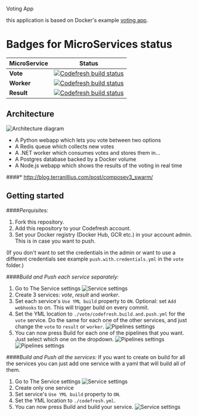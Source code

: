 Voting App 

this application is based on Docker's example [voting app](https://github.com/docker/example-voting-app).


# Badges for MicroServices status
MicroService | Status
--- | --- |
**Vote** | [![Codefresh build status]( https://g.codefresh.io/api/badges/build?repoOwner=containers101&repoName=voting-app&branch=master&pipelineName=voting-app&accountName=codefresh-inc&type=cf-1)]( https://g.codefresh.io/repositories/containers101/voting-app/builds?filter=trigger:build;branch:master;service:58807b88009ed10100dfff8b~voting-app)
**Worker**|[![Codefresh build status]( https://g.codefresh.io/api/badges/build?repoOwner=containers101&repoName=voting-app&branch=master&pipelineName=worker&accountName=codefresh-inc&type=cf-1)]( https://g.codefresh.io/repositories/containers101/voting-app/builds?filter=trigger:build;branch:master;service:5898169fd6b6320100cea20c~worker)
**Result**|[![Codefresh build status]( https://g.codefresh.io/api/badges/build?repoOwner=containers101&repoName=voting-app&branch=master&pipelineName=result&accountName=codefresh-inc&type=cf-1)]( https://g.codefresh.io/repositories/containers101/voting-app/builds?filter=trigger:build;branch:master;service:589816cb21858e01002c8a04~result)


Architecture
------------

![Architecture diagram](images/architecture.png)

* A Python webapp which lets you vote between two options
* A Redis queue which collects new votes
* A .NET worker which consumes votes and stores them in…
* A Postgres database backed by a Docker volume
* A Node.js webapp which shows the results of the voting in real time

####*
http://blog.terranillius.com/post/composev3_swarm/


Getting started
---------------
####*Perquisites:*
1. Fork this repository.
2. Add this repository to your Codefresh account.
3. Set your Docker registry (Docker Hub, GCR etc.) in your account admin. This is in case you want to push.

(If you don't want to set the credentials in the admin or want to use a different credentials see example `push.with.credentials.yml` in the `vote` folder.)

####*Build and Push each service separately:*

1. Go to The Service settings
![Service settings](images/settings.png)
2. Create 3 services: *vote*, *result* and *worker*.
3. Set each service's `Use YML build` property to `ON`. Optional: set `Add webhooks` to on. This will trigger build on every commit.
4. Set the YML location to `./vote/codefresh.build.and.push.yml` for the `vote` service. Do the same for each one of the other services, and just change the `vote` to `result` or `worker`.
![Pipelines settings](images/pipelines.png)
5. You can now press Build for each one of the pipelines that you want. Just select which one on the dropdown.
![Pipelines settings](images/buildbutton.png)
![Pipelines settings](images/builddialog.png)


####*Build and Push all the services:*
If you want to create on build for all the services you can just add one service with a yaml that will build all of them.

1. Go to The Service settings
![Service settings](images/settings.png)
2. Create only one service
3. Set service's `Use YML build` property to `ON`.
4. Set the YML location to `./codefresh.yml`.
5. You can now press Build and build your service.
![Service settings](images/buildfull.png)
